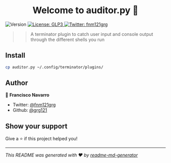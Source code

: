 <h1 align="center">Welcome to auditor.py 👋</h1>
<p>
  <img alt="Version" src="https://img.shields.io/badge/version-0.1alpha-blue.svg?cacheSeconds=2592000" />
  <a href="#" target="_blank">
    <img alt="License: GLP3" src="https://img.shields.io/badge/License-GLP3-yellow.svg" />
  </a>
  <a href="https://twitter.com/fnm121grg" target="_blank">
    <img alt="Twitter: fnm121grg" src="https://img.shields.io/twitter/follow/fnm121grg.svg?style=social" />
  </a>
</p>

> > A terminator plugin to catch user input and console output through the different shells you run

## Install

```sh
cp auditor.py ~/.config/terminator/plugins/
```

## Author

👤 **Francisco Navarro**

* Twitter: [@fnm121grg](https://twitter.com/fnm121grg)
* Github: [@grg121](https://github.com/grg121)

## Show your support

Give a ⭐️ if this project helped you!

***
_This README was generated with ❤️ by [readme-md-generator](https://github.com/kefranabg/readme-md-generator)_